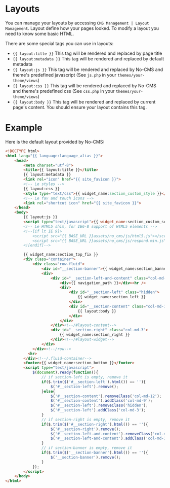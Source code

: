 Layouts
=======

You can manage your layouts by accessing `CMS Management | Layout Management`. Layout define how your pages looked. To modify a layout you need to know some basic HTML.

There are some special tags you can use in layouts:
* `{{ layout:title }}` This tag will be rendered and replaced by page title
* `{{ layout:metadata }}` This tag will be rendered and replaced by default metadata
* `{{ layout:js }}` This tag will be rendered and replaced by No-CMS and theme's predefined javascript (See `js.php` in your `themes/your-theme/views`)
* `{{ layout:css }}` This tag will be rendered and replaced by No-CMS and theme's predefined css (See `css.php` in your `themes/your-theme/views`)
* `{{ layout:body }}` This tag will be rendered and replaced by current page's content. You should ensure your layout contains this tag.

Example
=======

Here is the default layout provided by No-CMS:

```html
<!DOCTYPE html>
<html lang="{{ language:language_alias }}">
    <head>
        <meta charset="utf-8">
        <title>{{ layout:title }}</title>
        {{ layout:metadata }}
        <link rel="icon" href="{{ site_favicon }}">
        <!-- Le styles -->
        {{ layout:css }}
        <style type="text/css">{{ widget_name:section_custom_style }}</style>
        <!-- Le fav and touch icons -->
        <link rel="shortcut icon" href="{{ site_favicon }}">        
    </head>
    <body>
        {{ layout:js }}
        <script type="text/javascript">{{ widget_name:section_custom_script }}</script>
        <!-- Le HTML5 shim, for IE6-8 support of HTML5 elements -->
        <!--[if lt IE 9]>
            <script src="{{ BASE_URL }}assets/no_cms/js/html5.js"></script>
            <script src="{{ BASE_URL }}assets/no_cms/js/respond.min.js"></script>
        <![endif]-->

        {{ widget_name:section_top_fix }}
        <div class="container">
            <div class="row-fluid">
                <div id="__section-banner">{{ widget_name:section_banner }}</div>
                <div>
                    <div id="__section-left-and-content" class="col-md-9">
                        <div>{{ navigation_path }}</div><hr />
                        <div>
                            <div id="__section-left" class="hidden">
                                {{ widget_name:section_left }}                                    
                            </div>
                            <div id="__section-content" class="col-md-12">
                                {{ layout:body }}
                            </div>
                        </div>
                    </div><!--/#layout-content-->
                    <div id="__section-right" class="col-md-3">
                        {{ widget_name:section_right }}
                    </div><!--/#layout-widget-->
                </div>
            </div><!--/row-->
          <hr>
        </div><!--/.fluid-container-->
        <footer>{{ widget_name:section_bottom }}</footer>
        <script type="text/javascript">
            $(document).ready(function(){
                // if section-left is empty, remove it
                if($.trim($('#__section-left').html()) == ''){
                    $('#__section-left').remove();
                }else{
                    $('#__section-content').removeClass('col-md-12');
                    $('#__section-content').addClass('col-md-9');
                    $('#__section-left').removeClass('hidden');
                    $('#__section-left').addClass('col-md-3');
                }
                // if section-right is empty, remove it
                if($.trim($('#__section-right').html()) == ''){
                    $('#__section-right').remove();
                    $('#__section-left-and-content').removeClass('col-md-9');
                    $('#__section-left-and-content').addClass('col-md-12');
                }
                // if section-banner is empty, remove it
                if($.trim($('__section-banner').html()) == ''){
                    $('__section-banner').remove();
                }
            });
        </script>
    </body>
</html>
```
